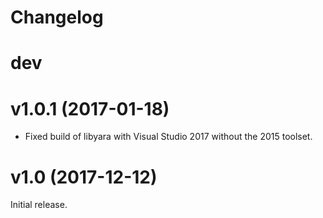 # Changelog

# dev

# v1.0.1 (2017-01-18)

* Fixed build of libyara with Visual Studio 2017 without the 2015 toolset.

# v1.0 (2017-12-12)

Initial release.
